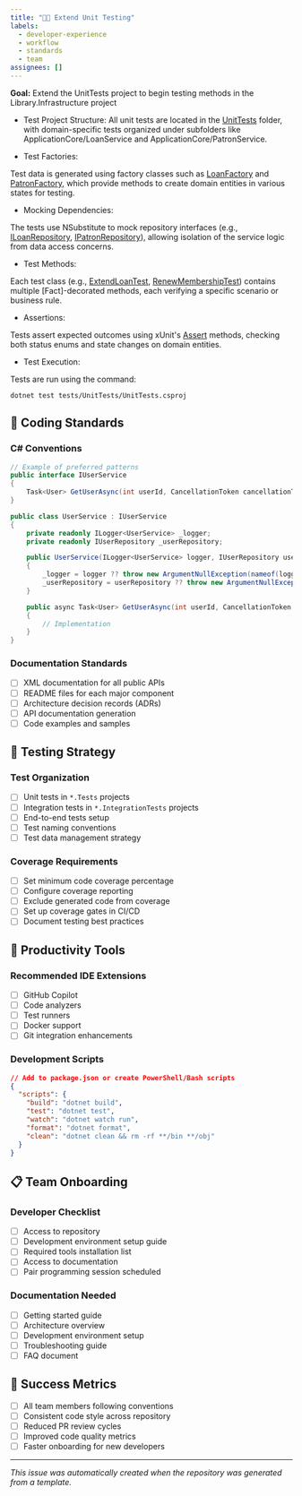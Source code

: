 ```yaml
---
title: "👨‍💻 Extend Unit Testing"
labels:
  - developer-experience
  - workflow
  - standards
  - team
assignees: []
---
```


**Goal:** Extend the UnitTests project to begin testing methods in the Library.Infrastructure project

- Test Project Structure:
All unit tests are located in the [UnitTests](vscode-file://vscode-app/c:/Users/codycarlson/AppData/Local/Programs/Microsoft%20VS%20Code/resources/app/out/vs/code/electron-browser/workbench/workbench.html) folder, with domain-specific tests organized under subfolders like ApplicationCore/LoanService and ApplicationCore/PatronService.

- Test Factories:

Test data is generated using factory classes such as [LoanFactory](vscode-file://vscode-app/c:/Users/codycarlson/AppData/Local/Programs/Microsoft%20VS%20Code/resources/app/out/vs/code/electron-browser/workbench/workbench.html) and [PatronFactory](vscode-file://vscode-app/c:/Users/codycarlson/AppData/Local/Programs/Microsoft%20VS%20Code/resources/app/out/vs/code/electron-browser/workbench/workbench.html), which provide methods to create domain entities in various states for testing.

- Mocking Dependencies:

The tests use NSubstitute to mock repository interfaces (e.g., [ILoanRepository](vscode-file://vscode-app/c:/Users/codycarlson/AppData/Local/Programs/Microsoft%20VS%20Code/resources/app/out/vs/code/electron-browser/workbench/workbench.html), [IPatronRepository](vscode-file://vscode-app/c:/Users/codycarlson/AppData/Local/Programs/Microsoft%20VS%20Code/resources/app/out/vs/code/electron-browser/workbench/workbench.html)), allowing isolation of the service logic from data access concerns.

- Test Methods:

Each test class (e.g., [ExtendLoanTest](vscode-file://vscode-app/c:/Users/codycarlson/AppData/Local/Programs/Microsoft%20VS%20Code/resources/app/out/vs/code/electron-browser/workbench/workbench.html), [RenewMembershipTest](vscode-file://vscode-app/c:/Users/codycarlson/AppData/Local/Programs/Microsoft%20VS%20Code/resources/app/out/vs/code/electron-browser/workbench/workbench.html)) contains multiple [Fact]-decorated methods, each verifying a specific scenario or business rule.

- Assertions:

Tests assert expected outcomes using xUnit's [Assert](vscode-file://vscode-app/c:/Users/codycarlson/AppData/Local/Programs/Microsoft%20VS%20Code/resources/app/out/vs/code/electron-browser/workbench/workbench.html) methods, checking both status enums and state changes on domain entities.

- Test Execution:

Tests are run using the command:
```
dotnet test tests/UnitTests/UnitTests.csproj
```

## 📐 Coding Standards

### C# Conventions
```csharp
// Example of preferred patterns
public interface IUserService
{
    Task<User> GetUserAsync(int userId, CancellationToken cancellationToken);
}

public class UserService : IUserService
{
    private readonly ILogger<UserService> _logger;
    private readonly IUserRepository _userRepository;

    public UserService(ILogger<UserService> logger, IUserRepository userRepository)
    {
        _logger = logger ?? throw new ArgumentNullException(nameof(logger));
        _userRepository = userRepository ?? throw new ArgumentNullException(nameof(userRepository));
    }

    public async Task<User> GetUserAsync(int userId, CancellationToken cancellationToken)
    {
        // Implementation
    }
}
```

### Documentation Standards
- [ ] XML documentation for all public APIs
- [ ] README files for each major component
- [ ] Architecture decision records (ADRs)
- [ ] API documentation generation
- [ ] Code examples and samples

## 🧪 Testing Strategy

### Test Organization
- [ ] Unit tests in `*.Tests` projects
- [ ] Integration tests in `*.IntegrationTests` projects
- [ ] End-to-end tests setup
- [ ] Test naming conventions
- [ ] Test data management strategy

### Coverage Requirements
- [ ] Set minimum code coverage percentage
- [ ] Configure coverage reporting
- [ ] Exclude generated code from coverage
- [ ] Set up coverage gates in CI/CD
- [ ] Document testing best practices

## 🚀 Productivity Tools

### Recommended IDE Extensions
- [ ] GitHub Copilot
- [ ] Code analyzers
- [ ] Test runners
- [ ] Docker support
- [ ] Git integration enhancements

### Development Scripts
```json
// Add to package.json or create PowerShell/Bash scripts
{
  "scripts": {
    "build": "dotnet build",
    "test": "dotnet test",
    "watch": "dotnet watch run",
    "format": "dotnet format",
    "clean": "dotnet clean && rm -rf **/bin **/obj"
  }
}
```

## 📋 Team Onboarding

### Developer Checklist
- [ ] Access to repository
- [ ] Development environment setup guide
- [ ] Required tools installation list
- [ ] Access to documentation
- [ ] Pair programming session scheduled

### Documentation Needed
- [ ] Getting started guide
- [ ] Architecture overview
- [ ] Development environment setup
- [ ] Troubleshooting guide
- [ ] FAQ document

## 🎯 Success Metrics

- [ ] All team members following conventions
- [ ] Consistent code style across repository
- [ ] Reduced PR review cycles
- [ ] Improved code quality metrics
- [ ] Faster onboarding for new developers

---
*This issue was automatically created when the repository was generated from a template.*
